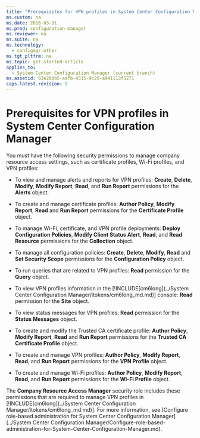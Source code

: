 ```yaml
---
title: "Prerequisites for VPN profiles in System Center Configuration Manager"
ms.custom: na
ms.date: 2016-03-31
ms.prod: configuration-manager
ms.reviewer: na
ms.suite: na
ms.technology: 
  - configmgr-other
ms.tgt_pltfrm: na
ms.topic: get-started-article
applies_to: 
  - System Center Configuration Manager (current branch)
ms.assetid: 63e28bb5-aafb-4315-9c26-a941113f5271
caps.latest.revision: 9
---
```

# Prerequisites for VPN profiles in System Center Configuration Manager
You must have the following security permissions to manage company resource access settings, such as certificate profiles, Wi-Fi profiles, and VPN profiles:  
  
-   To view and manage alerts and reports for VPN profiles: **Create**, **Delete**, **Modify**, **Modify Report**, **Read**, and **Run Report** permissions for the **Alerts** object.  
  
-   To create and manage certificate profiles: **Author Policy**, **Modify Report**, **Read** and **Run Report** permissions for the **Certificate Profile** object.  
  
-   To manage Wi-Fi, certificate, and VPN profile deployments: **Deploy Configuration Policies**, **Modify Client Status Alert**, **Read**, and **Read Resource** permissions for the **Collection** object.  
  
-   To manage all configuration policies: **Create**, **Delete**, **Modify**, **Read** and **Set Security Scope** permissions for the **Configuration Policy** object.  
  
-   To run queries that are related to VPN profiles: **Read** permission for the **Query** object.  
  
-   To view VPN profiles information in the [!INCLUDE[cm6long](../System Center Configuration Manager/itokens/cm6long_md.md)] console: **Read** permission for the **Site** object.  
  
-   To view status messages for VPN profiles: **Read** permission for the **Status Messages** object.  
  
-   To create and modify the Trusted CA certificate profile: **Author Policy**, **Modify Report**, **Read** and **Run Report** permissions for the **Trusted CA Certificate Profile** object.  
  
-   To create and manage VPN profiles: **Author Policy**, **Modify Report**, **Read**, and **Run Report** permissions for the **VPN Profile** object.  
  
-   To create and manage Wi-Fi profiles: **Author Policy**, **Modify Report**, **Read**, and **Run Report** permissions for the **Wi-Fi Profile** object.  
  
 The **Company Resource Access Manager** security role includes these permissions that are required to manage VPN profiles in [!INCLUDE[cm6long](../System Center Configuration Manager/itokens/cm6long_md.md)]. For more information, see  [Configure role-based administration for System Center Configuration Manager](../System Center Configuration Manager/Configure-role-based-administration-for-System-Center-Configuration-Manager.md).